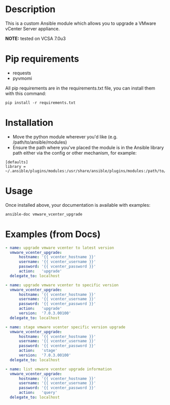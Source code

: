 # Description

This is a custom Ansible module which allows you to upgrade a VMware vCenter
Server appliance.

**NOTE:** tested on VCSA 7.0u3

# Pip requirements

- requests
- pyvmomi

All pip requirements are in the requirements.txt file, you can install them with this command: 
```
pip install -r requirements.txt
```
# Installation

- Move the python module wherever you'd like (e.g. /path/to/ansible/modules)
- Ensure the path where you've placed the module is in the Ansible library path
  either via the config or other mechanism, for example:

```
[defaults]
library = ~/.ansible/plugins/modules:/usr/share/ansible/plugins/modules:/path/to/ansible/modules
```

# Usage

Once installed above, your documentation is available with examples:

```
ansible-doc vmware_vcenter_upgrade
```

# Examples (from Docs)

```yaml
- name: upgrade vmware vcenter to latest version
  vmware_vcenter_upgrade:
      hostname: '{{ vcenter_hostname }}'
      username: '{{ vcenter_username }}'
      password: '{{ vcenter_password }}'
      action:   'upgrade'
  delegate_to: localhost

- name: upgrade vmware vcenter to specific version
  vmware_vcenter_upgrade:
      hostname: '{{ vcenter_hostname }}'
      username: '{{ vcenter_username }}'
      password: '{{ vcenter_password }}'
      action:   'upgrade'
      version:  '7.0.3.00100'
  delegate_to: localhost

- name: stage vmware vcenter specific version upgrade
  vmware_vcenter_upgrade:
      hostname: '{{ vcenter_hostname }}'
      username: '{{ vcenter_username }}'
      password: '{{ vcenter_password }}'
      action:   'stage'
      version:  '7.0.3.00100'
  delegate_to: localhost

- name: list vmware vcenter upgrade information
  vmware_vcenter_upgrade:
      hostname: '{{ vcenter_hostname }}'
      username: '{{ vcenter_username }}'
      password: '{{ vcenter_password }}'
      action:   'query'
  delegate_to: localhost
```
